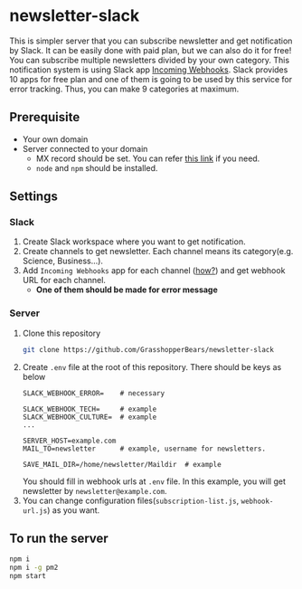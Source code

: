 # newsletter-slack

This is simpler server that you can subscribe newsletter and get notification by Slack.
It can be easily done with paid plan, but we can also do it for free!
You can subscribe multiple newsletters divided by your own category.
This notification system is using Slack app [Incoming Webhooks](https://jinwoo-personal.slack.com/apps/A0F7XDUAZ--?tab=more_info).
Slack provides 10 apps for free plan and one of them is going to be used by this service for error tracking. Thus, you can make 9 categories at maximum.

## Prerequisite

- Your own domain
- Server connected to your domain
  - MX record should be set. You can refer [this link](https://www.namecheap.com/support/knowledgebase/article.aspx/322/2237/how-can-i-set-up-mx-records-required-for-mail-service/) if you need.
  - `node` and `npm` should be installed.

## Settings

### Slack

1. Create Slack workspace where you want to get notification.
2. Create channels to get newsletter. Each channel means its category(e.g. Science, Business...).
3. Add `Incoming Webhooks` app for each channel ([how?](https://slack.com/help/articles/202035138-Add-apps-to-your-Slack-workspace)) and get webhook URL for each channel.
    - **One of them should be made for error message**

### Server

1. Clone this repository
    ```bash
    git clone https://github.com/GrasshopperBears/newsletter-slack
    ```
2. Create `.env` file at the root of this repository. There should be keys as below
    ```
    SLACK_WEBHOOK_ERROR=    # necessary

    SLACK_WEBHOOK_TECH=     # example
    SLACK_WEBHOOK_CULTURE=  # example
    ...

    SERVER_HOST=example.com
    MAIL_TO=newsletter      # example, username for newsletters.

    SAVE_MAIL_DIR=/home/newsletter/Maildir  # example
    ```
    You should fill in webhook urls at `.env` file.
    In this example, you will get newsletter by `newsletter@example.com`.
3. You can change configuration files(`subscription-list.js`, `webhook-url.js`) as you want.

## To run the server

```bash
npm i
npm i -g pm2
npm start
```
